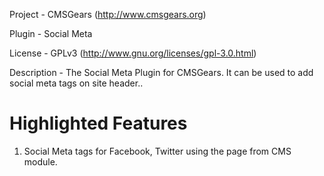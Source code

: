 Project 	- CMSGears (http://www.cmsgears.org)

Plugin  	- Social Meta

License 	- GPLv3 (http://www.gnu.org/licenses/gpl-3.0.html)

Description - The Social Meta Plugin for CMSGears. It can be used to add social meta tags on site header..

Highlighted Features
=========================================
1. Social Meta tags for Facebook, Twitter using the page from CMS module.

